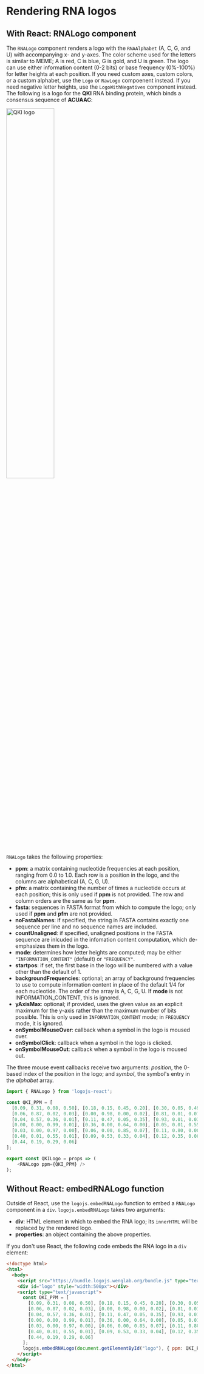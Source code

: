 # Rendering RNA logos

## With React: RNALogo component

The `RNALogo` component renders a logo with the `RNAAlphabet` (A, C, G, and U) with accompanying x- and y-axes.
The color scheme used for the letters is similar to MEME; A is red, C is blue, G is gold, and U is green.
The logo can use either information content (0-2 bits) or base frequency (0%-100%) for letter heights at each
position. If you need custom axes, custom colors, or a custom alphabet, use the `Logo` or `RawLogo` compoenent instead.
If you need negative letter heights, use the `LogoWithNegatives` component instead. The following is a logo for the
**QKI** RNA binding protein, which binds a consensus sequence of **ACUAAC**:

<img alt="QKI logo" src="http://logojs.wenglab.org/svg/eyJwcG0iOltbMC43LDAuMSwwLjEsMC4xXSxbMCwxLDAsMF0sWzAsMCwwLDFdLFsxLDAsMCwwXSxbMSwwLDAsMF0sWzAsMSwwLDBdLFswLjMsMC4yLDAuMywwLjJdXSwidHlwZWlkIjoxLCJzY2FsZSI6MSwiaXNmcmVxIjpmYWxzZSwiZmlyc3RiYXNlIjoxLCJhbHBoYWJldCI6W3sicmVnZXgiOiJBIiwiY29sb3IiOiJyZWQifSx7InJlZ2V4IjoiQyIsImNvbG9yIjoiYmx1ZSJ9LHsicmVnZXgiOiJHIiwiY29sb3IiOiJvcmFuZ2UifSx7InJlZ2V4IjoiVSIsImNvbG9yIjoiIzIyOGIyMiJ9XX0=" width="50%" />

`RNALogo` takes the following properties:

* **ppm**: a matrix containing nucleotide frequencies at each position, ranging
from 0.0 to 1.0. Each row is a position in the logo, and the columns are alphabetical
(A, C, G, U).
* **pfm**: a matrix containing the number of times a nucleotide occurs at each
position; this is only used if **ppm** is not provided. The row and column orders
are the same as for **ppm**.
* **fasta**: sequences in FASTA format from which to compute the logo; only used if **ppm** and **pfm** are not provided.
* **noFastaNames**: if specified, the string in FASTA contains exactly one sequence per line and no sequence names are included.
* **countUnaligned**: if specified, unaligned positions in the FASTA sequence are inlcuded in the infomation content computation, which de-emphasizes them in the logo.
* **mode**: determines how letter heights are computed; may be either
`"INFORMATION_CONTENT"` (default) or `"FREQUENCY"`.
* **startpos**: if set, the first base in the logo will be numbered with a
value other than the default of 1.
* **backgroundFrequencies**: optional; an array of background frequencies to use to
compute information content in place of the default 1/4 for each nucleotide. The order of the
array is A, C, G, U. If **mode** is not INFORMATION_CONTENT, this is ignored.
* **yAxisMax**: optional; if provided, uses the given value as an explicit maximum for the y-axis
rather than the maximum number of bits possible. This is only used in `INFORMATION_CONTENT` mode;
in `FREQUENCY` mode, it is ignored.
* **onSymbolMouseOver**: callback when a symbol in the logo is moused over.
* **onSymbolClick**: callback when a symbol in the logo is clicked.
* **onSymbolMouseOut**: callback when a symbol in the logo is moused out.

The three mouse event callbacks receive two arguments: *position*, the 0-based index of the position in the logo; and *symbol*, the symbol's entry in the *alphabet* array.

```js
import { RNALogo } from 'logojs-react';

const QKI_PPM = [
  [0.09, 0.31, 0.08, 0.50], [0.18, 0.15, 0.45, 0.20], [0.30, 0.05, 0.49, 0.14],
  [0.06, 0.87, 0.02, 0.03], [0.00, 0.98, 0.00, 0.02], [0.81, 0.01, 0.07, 0.09], 
  [0.04, 0.57, 0.36, 0.01], [0.11, 0.47, 0.05, 0.35], [0.93, 0.01, 0.03, 0.01],
  [0.00, 0.00, 0.99, 0.01], [0.36, 0.00, 0.64, 0.00], [0.05, 0.01, 0.55, 0.37], 
  [0.03, 0.00, 0.97, 0.00], [0.06, 0.00, 0.85, 0.07], [0.11, 0.80, 0.00, 0.07],
  [0.40, 0.01, 0.55, 0.01], [0.09, 0.53, 0.33, 0.04], [0.12, 0.35, 0.08, 0.43], 
  [0.44, 0.19, 0.29, 0.06]
];

export const QKILogo = props => (
    <RNALogo ppm={QKI_PPM} />
);
```

## Without React: embedRNALogo function

Outside of React, use the `logojs.embedRNALogo` function to embed a `RNALogo` component in a `div`.
`logojs.embedRNALogo` takes two arguments:

* **div**: HTML element in which to embed the RNA logo; its `innerHTML` will be
replaced by the rendered logo.
* **properties**: an object containing the above properties.

If you don't use React, the following code embeds the RNA logo in a `div` element:

```html
<!doctype html>
<html>
  <body>
    <script src="https://bundle.logojs.wenglab.org/bundle.js" type="text/javascript"></script>
    <div id="logo" style="width:500px"></div>
    <script type="text/javascript">
      const QKI_PPM = [
        [0.09, 0.31, 0.08, 0.50], [0.18, 0.15, 0.45, 0.20], [0.30, 0.05, 0.49, 0.14],
        [0.06, 0.87, 0.02, 0.03], [0.00, 0.98, 0.00, 0.02], [0.81, 0.01, 0.07, 0.09], 
        [0.04, 0.57, 0.36, 0.01], [0.11, 0.47, 0.05, 0.35], [0.93, 0.01, 0.03, 0.01],
        [0.00, 0.00, 0.99, 0.01], [0.36, 0.00, 0.64, 0.00], [0.05, 0.01, 0.55, 0.37], 
        [0.03, 0.00, 0.97, 0.00], [0.06, 0.00, 0.85, 0.07], [0.11, 0.80, 0.00, 0.07],
        [0.40, 0.01, 0.55, 0.01], [0.09, 0.53, 0.33, 0.04], [0.12, 0.35, 0.08, 0.43], 
        [0.44, 0.19, 0.29, 0.06]
      ];
      logojs.embedRNALogo(document.getElementById("logo"), { ppm: QKI_PPM });
    </script>
  </body>
</html>
```
